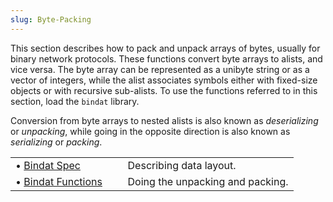 ```yaml
---
slug: Byte-Packing
---
```


This section describes how to pack and unpack arrays of bytes, usually for binary network protocols. These functions convert byte arrays to alists, and vice versa. The byte array can be represented as a unibyte string or as a vector of integers, while the alist associates symbols either with fixed-size objects or with recursive sub-alists. To use the functions referred to in this section, load the `bindat` library.

Conversion from byte arrays to nested alists is also known as *deserializing* or *unpacking*, while going in the opposite direction is also known as *serializing* or *packing*.

|                                        |    |                                  |
| :------------------------------------- | -- | :------------------------------- |
| • [Bindat Spec](Bindat-Spec)           |    | Describing data layout.          |
| • [Bindat Functions](Bindat-Functions) |    | Doing the unpacking and packing. |
